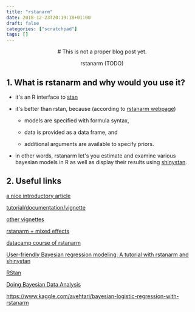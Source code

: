 ```yaml
---
title: "rstanarm"
date: 2018-12-23T20:19:18+01:00
draft: false
categories: ["scratchpad"]
tags: []
---
```


<center>
# This is not a proper blog post yet.

rstanarm (TODO)
</center>

## 1. What is rstanarm and why would you use it?

* it's an R interface to [stan](https://mc-stan.org/)

* it's better than rstan, because (according to [rstanarm webpage](https://mc-stan.org/users/interfaces/rstanarm))

    * models are specified with formula syntax,

    * data is provided as a data frame, and

    * additional arguments are available to specify priors.

* in other words, rstanarm let's you estimate and examine various bayesian models in R as well as display their results using [shinystan](https://mc-stan.org/users/interfaces/shinystan).

## 2. Useful links

[a nice introductory article](http://m-clark.github.io/workshops/bayesian/04_R.html#rstanarm)

[tutorial/documentation/vignette](https://cran.r-project.org/web/packages/rstanarm/vignettes/rstanarm.html)

[other vignettes](http://mc-stan.org/rstanarm/articles/)

[rstanarm + mixed effects](http://kemacdonald.com/materials/langcog_rstanarm_tutorial_sleep.nb.html)

[datacamp course of rstanarm](https://www.datacamp.com/courses/bayesian-regression-modeling-with-rstanarm)

[User-friendly Bayesian regression modeling: A tutorial with rstanarm and shinystan](http://www.tqmp.org/RegularArticles/vol14-2/p099/p099.pdf)

[RStan](https://mc-stan.org/users/interfaces/rstan.html)

[Doing Bayesian Data Analysis](http://www.users.csbsju.edu/~mgass/robert.pdf)

https://www.kaggle.com/avehtari/bayesian-logistic-regression-with-rstanarm
